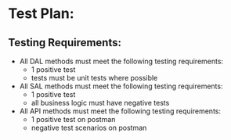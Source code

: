 # Test Plan:

## Testing Requirements:
- All DAL methods must meet the following testing requirements:
  - 1 positive test
  - tests must be unit tests where possible
- All SAL methods must meet the following testing requirements:
  - 1 positive test
  - all business logic must have negative tests
- All API methods must meet the following testing requirements:
  - 1 positive test on postman
  - negative test scenarios on postman
